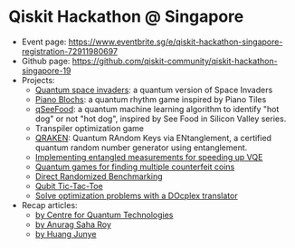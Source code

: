 # Qiskit Hackathon @ Singapore

- Event page: https://www.eventbrite.sg/e/qiskit-hackathon-singapore-registration-72911980697
- Github page: https://github.com/qiskit-community/qiskit-hackathon-singapore-19
- Projects:
   - [Quantum space invaders](https://github.com/fustilio/Space_Invaders): a quantum version of Space Invaders
   - [Piano Blochs](https://github.com/aquohn/piano-blochs): a quantum rhythm game inspired by Piano Tiles
   - [qSeeFood](https://github.com/JSeam2/qSeeFood): a quantum machine learning algorithm to identify "hot dog" or not "hot dog", inspired by See Food in Silicon Valley series.
   - Transpiler optimization game
   - [QRAKEN](https://github.com/HermanniH/QRAKEN): Quantum RAndom Keys via ENtanglement, a certified quantum random number generator using entanglement.
   - [Implementing entangled measurements for speeding up VQE](https://github.com/xavierwwj/qiskit-aqua/tree/master/pauli_graph_tutorial)
   - [Quantum games for finding multiple counterfeit coins](https://github.com/qiskit-community/qiskit-hackathon-singapore-19/issues/15)
   - [Direct Randomized Benchmarking](https://github.com/Supanut-Thanasilp/Direct-Randomzied-Benchmarking-using-Qiskit)
   - [Qubit Tic-Tac-Toe](https://github.com/honlin96/Qubit-Tic-Tac-Toe)
   - [Solve optimization problems with a DOcplex translator](https://github.com/qiskit-community/qiskit-hackathon-singapore-19/issues/5)
- Recap articles:
   - [by Centre for Quantum Technologies](https://www.quantumlah.org/about/highlight.php?id=341)
   - [by Anurag Saha Roy](https://medium.com/qiskit/roundup-of-qiskit-hackathon-singapore-de651921f2cd)
   - [by Huang Junye](https://medium.com/@huangjunye/from-qiskit-camp-to-qiskit-hackathon-singapore-6ef42ffcc3b)
